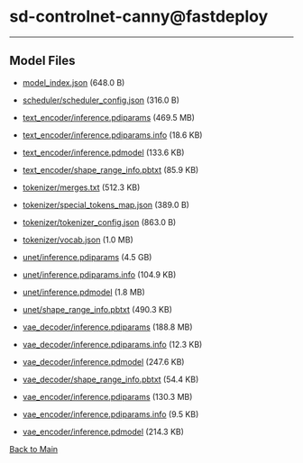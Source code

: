 
# sd-controlnet-canny@fastdeploy
---



## Model Files

- [model_index.json](https://paddlenlp.bj.bcebos.com/models/community/lllyasviel/sd-controlnet-canny@fastdeploy/model_index.json) (648.0 B)

- [scheduler/scheduler_config.json](https://paddlenlp.bj.bcebos.com/models/community/lllyasviel/sd-controlnet-canny@fastdeploy/scheduler/scheduler_config.json) (316.0 B)

- [text_encoder/inference.pdiparams](https://paddlenlp.bj.bcebos.com/models/community/lllyasviel/sd-controlnet-canny@fastdeploy/text_encoder/inference.pdiparams) (469.5 MB)

- [text_encoder/inference.pdiparams.info](https://paddlenlp.bj.bcebos.com/models/community/lllyasviel/sd-controlnet-canny@fastdeploy/text_encoder/inference.pdiparams.info) (18.6 KB)

- [text_encoder/inference.pdmodel](https://paddlenlp.bj.bcebos.com/models/community/lllyasviel/sd-controlnet-canny@fastdeploy/text_encoder/inference.pdmodel) (133.6 KB)

- [text_encoder/shape_range_info.pbtxt](https://paddlenlp.bj.bcebos.com/models/community/lllyasviel/sd-controlnet-canny@fastdeploy/text_encoder/shape_range_info.pbtxt) (85.9 KB)

- [tokenizer/merges.txt](https://paddlenlp.bj.bcebos.com/models/community/lllyasviel/sd-controlnet-canny@fastdeploy/tokenizer/merges.txt) (512.3 KB)

- [tokenizer/special_tokens_map.json](https://paddlenlp.bj.bcebos.com/models/community/lllyasviel/sd-controlnet-canny@fastdeploy/tokenizer/special_tokens_map.json) (389.0 B)

- [tokenizer/tokenizer_config.json](https://paddlenlp.bj.bcebos.com/models/community/lllyasviel/sd-controlnet-canny@fastdeploy/tokenizer/tokenizer_config.json) (863.0 B)

- [tokenizer/vocab.json](https://paddlenlp.bj.bcebos.com/models/community/lllyasviel/sd-controlnet-canny@fastdeploy/tokenizer/vocab.json) (1.0 MB)

- [unet/inference.pdiparams](https://paddlenlp.bj.bcebos.com/models/community/lllyasviel/sd-controlnet-canny@fastdeploy/unet/inference.pdiparams) (4.5 GB)

- [unet/inference.pdiparams.info](https://paddlenlp.bj.bcebos.com/models/community/lllyasviel/sd-controlnet-canny@fastdeploy/unet/inference.pdiparams.info) (104.9 KB)

- [unet/inference.pdmodel](https://paddlenlp.bj.bcebos.com/models/community/lllyasviel/sd-controlnet-canny@fastdeploy/unet/inference.pdmodel) (1.8 MB)

- [unet/shape_range_info.pbtxt](https://paddlenlp.bj.bcebos.com/models/community/lllyasviel/sd-controlnet-canny@fastdeploy/unet/shape_range_info.pbtxt) (490.3 KB)

- [vae_decoder/inference.pdiparams](https://paddlenlp.bj.bcebos.com/models/community/lllyasviel/sd-controlnet-canny@fastdeploy/vae_decoder/inference.pdiparams) (188.8 MB)

- [vae_decoder/inference.pdiparams.info](https://paddlenlp.bj.bcebos.com/models/community/lllyasviel/sd-controlnet-canny@fastdeploy/vae_decoder/inference.pdiparams.info) (12.3 KB)

- [vae_decoder/inference.pdmodel](https://paddlenlp.bj.bcebos.com/models/community/lllyasviel/sd-controlnet-canny@fastdeploy/vae_decoder/inference.pdmodel) (247.6 KB)

- [vae_decoder/shape_range_info.pbtxt](https://paddlenlp.bj.bcebos.com/models/community/lllyasviel/sd-controlnet-canny@fastdeploy/vae_decoder/shape_range_info.pbtxt) (54.4 KB)

- [vae_encoder/inference.pdiparams](https://paddlenlp.bj.bcebos.com/models/community/lllyasviel/sd-controlnet-canny@fastdeploy/vae_encoder/inference.pdiparams) (130.3 MB)

- [vae_encoder/inference.pdiparams.info](https://paddlenlp.bj.bcebos.com/models/community/lllyasviel/sd-controlnet-canny@fastdeploy/vae_encoder/inference.pdiparams.info) (9.5 KB)

- [vae_encoder/inference.pdmodel](https://paddlenlp.bj.bcebos.com/models/community/lllyasviel/sd-controlnet-canny@fastdeploy/vae_encoder/inference.pdmodel) (214.3 KB)


[Back to Main](../../)